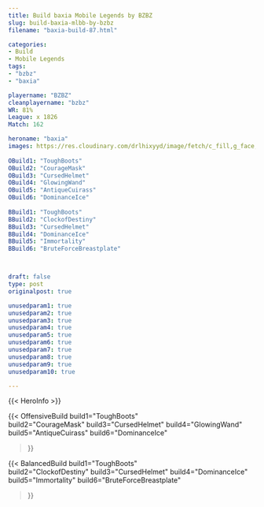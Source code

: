 ```yaml
---
title: Build baxia Mobile Legends by BZBZ
slug: build-baxia-mlbb-by-bzbz
filename: "baxia-build-87.html"

categories: 
- Build 
- Mobile Legends
tags: 
- "bzbz"
- "baxia"

playername: "BZBZ"
cleanplayername: "bzbz"
WR: 81%
League: x 1826
Match: 162 

heroname: "baxia"
images: https://res.cloudinary.com/drlhixyyd/image/fetch/c_fill,g_face,f_auto/https://cdn2-build.mobagenie.my.id/p/images/banner/full/baxia.jpg
 
OBuild1: "ToughBoots"  
OBuild2: "CourageMask" 
OBuild3: "CursedHelmet" 
OBuild4: "GlowingWand" 
OBuild5: "AntiqueCuirass" 
OBuild6: "DominanceIce" 
 
BBuild1: "ToughBoots"  
BBuild2: "ClockofDestiny" 
BBuild3: "CursedHelmet" 
BBuild4: "DominanceIce" 
BBuild5: "Immortality" 
BBuild6: "BruteForceBreastplate"



draft: false
type: post
originalpost: true

unusedparam1: true
unusedparam2: true
unusedparam3: true
unusedparam4: true
unusedparam5: true
unusedparam6: true
unusedparam7: true
unusedparam8: true
unusedparam9: true
unusedparam10: true

---
```


{{< HeroInfo >}} 

{{< OffensiveBuild 
build1="ToughBoots"  
build2="CourageMask" 
build3="CursedHelmet" 
build4="GlowingWand" 
build5="AntiqueCuirass" 
build6="DominanceIce" 
 >}} 

{{< BalancedBuild 
build1="ToughBoots"  
build2="ClockofDestiny" 
build3="CursedHelmet" 
build4="DominanceIce" 
build5="Immortality" 
build6="BruteForceBreastplate" 
 >}}

